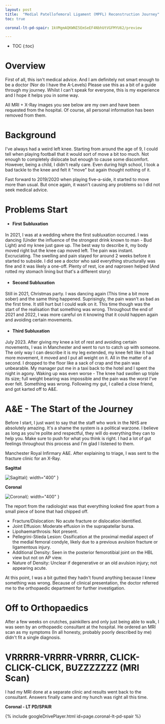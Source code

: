 ```yaml
---
layout: post
title:  "Medial Patellofemoral Ligament (MPFL) Reconstruction Journey"
toc: true

coronal-lt-pd-spair: 1kVMgmAQKWNI5EmSeEF4NbhUtVGFMYU62/preview

---
```


* TOC
{:toc}

# Overview
First of all, this isn't medical advice. And I am definitely not smart enough to be a doctor (Nor do I have the A-Levels) Please use this as a bit of a guide through my journey. Whilst I can't speak for everyone, this is my experience and I hope it helps you in some way.

All MRI + X-Ray images you see below are my own and have been requested from the hospital. Of course, all personal information has been removed from them.

# Background
I've always had a weird left knee. Starting from around the age of 9, I could tell when playing football that it would sort of move a bit too much. Not enough to completely dislocate but enough to cause some discomfort. However, being a child, I didn't really care. Even during high school, I took a bad tackle to the knee and felt it "move" but again thought nothing of it.

Fast forward to 2019/2020 when playing five-a-side, it started to move more than usual. But once again, it wasn't causing any problems so I did not seek medical advice.

# Problems Start

- #### First Subluxation
In 2021, I was at a wedding where the first subluxation occurred. I was dancing (Under the influence of the strongest drink known to man - Bud Light) and my knee just gave up. The best way to describe it, my body moved right but the knee cap moved left. 
The pain was instant. Excruciating. The swelling and pain stayed for around 2 weeks before it started to subside. I did see a doctor who said everything structurally was fine and it was likely a one-off. Plenty of rest, ice and naproxen helped (And rotted my stomach lining but that's a different story)

- #### Second Subluxation
Still in 2021, Christmas party. I was dancing again (This time a bit more sober) and the same thing happened. Suprisingly, the pain wasn't as bad as the first time. It still hurt but I could walk on it. This time though was the start of the realisation that something was wrong. Throughout the end of 2021 and 2022, I was more careful on it knowing that it could happen again and avoiding certain movements.

- #### Third Subluxation
July 2023. After giving my knee a lot of rest and avoiding certain movements, I was in Manchester and went to run to catch up with someone. The only way I can describe it is my leg extended, my knee felt like it had more movement, it moved and I put all weight on it. All in the matter of a second. I dropped to the floor like a sack of crap and the pain was unbearable. My manager put me in a taxi back to the hotel and I spent the night in agony. Waking up was even worse - The knee had swollen up triple its size; full weight bearing was impossible and the pain was the worst I've ever felt. Something was wrong. Following my gut, I called a close friend, and got karted off to A&E.

# A&E - The Start of the Journey
Before I start, I just want to say that the staff who work in the NHS are absolutely amazing. It's a shame the system is a political warzone. I believe as long as you're polite and respectful, they will do everything they can to help you. Make sure to push for what you think is right. I had a lot of gut feelings throughout this process and I'm glad I listened to them.

Manchester Royal Infirmary A&E. After explaining to triage, I was sent to the fracture clinic for an X-Ray. 

**Sagittal**

![Sagittal](https://storage.googleapis.com/rexchoppers-website-assets/mpfl/2023-xray-1.png "Sagittal"){: width="400" }


**Coronal**

![Coronal](https://storage.googleapis.com/rexchoppers-website-assets/mpfl/2023-xray-2.png "Coronal"){: width="400" }

The report from the radiologist was that everything looked fine apart from a small piece of bone that had chipped off. 

- Fracture/Dislocation: No acute fracture or dislocation identified.
- Joint Effusion: Moderate effusion in the suprapatellar bursa.
- Lipohaemarthrosis: Not present.
- Pellegrini-Stieda Lesion: Ossification at the proximal medial aspect of the medial femoral condyle, likely due to a previous avulsion fracture or ligamentous injury.
- Additional Density: Seen in the posterior femorotibial joint on the HBL view but not on AP view.
- Nature of Density: Unclear if degenerative or an old avulsion injury; not appearing acute.

At this point, I was a bit gutted they hadn't found anything because I knew something was wrong. Because of clinical presentation, the doctor referred me to the orthopaedic department for further investigation.

# Off to Orthopaedics
After a few weeks on crutches, painkillers and only just being able to walk, I was seen by an orthopaedic consultant at the hospital. He ordered an MRI scan as my symptoms (In all honesty, probably poorly described by me) didn't fit a single diagnosis.

# VRRRRR-VRRRR-VRRRR, CLICK-CLICK-CLICK, BUZZZZZZZ (MRI Scan)
I had my MRI done at a separate clinic and results went back to the consultant. Answers finally came and my hunch was right all this time. 

**Coronal - LT PD/SPAIR**

{% include googleDrivePlayer.html id=page.coronal-lt-pd-spair %}